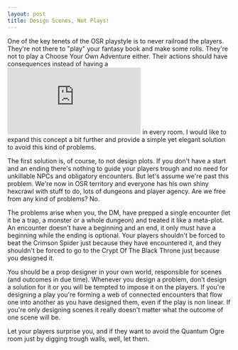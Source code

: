 ```yaml
---
layout: post
title: Design Scenes, Not Plays!
---
```

One of the key tenets of the OSR playstyle is to never railroad the players. They're not there to "play" your fantasy book and make some rolls. They're not to play a Choose Your Own Adventure either. Their actions should have consequences instead of having a ![Quantum Ogre](https://hackslashmaster.blogspot.com/2011/09/on-how-illusion-can-rob-your-game-of.html) in every room. I would like to expand this concept a bit further and provide a simple yet elegant solution to avoid this kind of problems.

The first solution is, of course, to not design plots. If you don't have a start and an ending there's nothing to guide your players trough and no need for unkillable NPCs and obligatory encounters. But let's assume we're past this problem. We're now in OSR territory and everyone has his own shiny hexcrawl with stuff to do, lots of dungeons and player agency. Are we free from any kind of problems? No. 

The problems arise when you, the DM, have prepped a single encounter (let it be a trap, a monster or a whole dungeon) and treated it like a meta-plot. An encounter doesn't have a beginning and an end, it only must have a beginning while the ending is optional. Your players shouldn't be forced to beat the Crimson Spider just because they have encountered it, and they shouldn't be forced to go to the Crypt Of The Black Throne just because you designed it. 

You should be a prop designer in your own world, responsible for scenes (and outcomes in due time). Whenever you design a problem, don't design a solution for it or you will be tempted to impose it on the players. If you're designing a play you're forming a web of connected encounters that flow one into another as you have designed them, even if the play is non linear. If you're only designing scenes it really doesn't matter what the outcome of one scene will be.

Let your players surprise you, and if they want to avoid the Quantum Ogre room just by digging trough walls, well, let them.